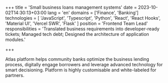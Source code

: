 +++
title = 'Small business loans management systems'
date = 2023-10-02T14:30:13+03:00
lang = 'en'
domains = ['Finance', 'Banking']
technologies = [ 'JavaScript', 'Typescript', 'Python', 'React', 'React Hooks', 'Material UI', 'Vercel SWR', 'Flask' ]
position = 'Frontend Team Lead'
responsibilities = 'Translated business requirements into developer-ready tickets; Managed tech debt; Designed the architecture of application modules.'
    
+++

Atlas platform helps community banks optimize the business lending process, digitally engage borrowers and leverage advanced technology for smart decisioning. Platform is highly customisable and white-labeled for partners.
